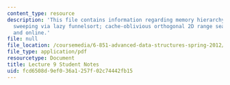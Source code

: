 ```yaml
---
content_type: resource
description: 'This file contains information regarding memory hierarchy: distribution
  sweeping via lazy funnelsort; cache-oblivious orthogonal 2D range searching: batched
  and online.'
file: null
file_location: /coursemedia/6-851-advanced-data-structures-spring-2012/fcd6508d9ef036a1257f02c74442fb15_MIT6_851S12_L9.pdf
file_type: application/pdf
resourcetype: Document
title: Lecture 9 Student Notes
uid: fcd6508d-9ef0-36a1-257f-02c74442fb15
---
```

